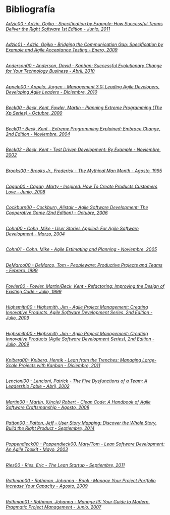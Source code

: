 # Bibliografía

###### [Adzic00 - Adzic, Gojko - Specification by Example: How Successful Teams Deliver the Right Software 1st Edition - Junio, 2011](https://g.co/kgs/3ecUwn)

###### [Adzic01 - Adzic, Gojko - Bridging the Communication Gap: Specification by Example and Agile Acceptance Testing - Enero, 2009](https://g.co/kgs/Kcd6qw)

###### [Anderson00 - Anderson, David - Kanban: Successful Evolutionary Change for Your Technology Business - Abril, 2010](https://www.amazon.com/Kanban-Successful-Evolutionary-Technology-Business/dp/0984521402)

###### [Appelo00 - Appelo, Jurgen - Management 3.0: Leading Agile Developers, Developing Agile Leaders - Diciembre, 2010](https://g.co/kgs/iAXCQ9)

###### [Beck00 - Beck, Kent, Fowler, Martin - Planning Extreme Programming (The Xp Series) - Octubre, 2000](https://g.co/kgs/AZtpxD)

###### [Beck01 - Beck, Kent - Extreme Programming Explained: Embrace Change, 2nd Edition - Noviembre, 2004](https://g.co/kgs/KKdTyb)

###### [Beck02 - Beck, Kent - Test Driven Development: By Example - Noviembre, 2002](https://g.co/kgs/aQTv54)

###### [Brooks00 - Brooks Jr., Frederick - The Mythical Man Month - Agosto, 1995](https://g.co/kgs/pU3KT4)

###### [Cagan00 - Cagan, Marty - Inspired: How To Create Products Customers Love - Junio, 2008](https://www.amazon.com/Inspired-Create-Products-Customers-Love/dp/0981690408)

###### [Cockburn00 - Cockburn, Alistair - Agile Software Development: The Cooperative Game (2nd Edition) - Octubre, 2006](https://g.co/kgs/YnRFqf)

###### [Cohn00 - Cohn, Mike - User Stories Applied: For Agile Software Development - Marzo, 2004](https://g.co/kgs/d4Rxzh)

###### [Cohn01 - Cohn, Mike - Agile Estimating and Planning - Noviembre, 2005](https://g.co/kgs/iuMEez)

###### [DeMarco00 - DeMarco, Tom - Peopleware: Productive Projects and Teams - Febrero, 1999](https://g.co/kgs/s9jWfH)

###### [Fowler00 - Fowler, Martin/Beck, Kent - Refactoring: Improving the Design of Existing Code - Julio, 1999](https://g.co/kgs/w6VDyq)

###### [Highsmith00 - Highsmith, Jim - Agile Project Management: Creating Innovative Products, Agile Software Development Series, 2nd Edition - Julio, 2009](https://g.co/kgs/6fxQ7q)

###### [Highsmith00 - Highsmith, Jim - Agile Project Management: Creating Innovative Products (Agile Software Development Series), 2nd Edition - Julio, 2009](https://g.co/kgs/6fxQ7q)

###### [Kniberg00- Kniberg, Henrik - Lean from the Trenches: Managing Large-Scale Projects with Kanban - Diciembre, 2011](https://g.co/kgs/MKjSYM)

###### [Lencioni00 - Lencioni, Patrick - The Five Dysfunctions of a Team: A Leadership Fable - Abril, 2002](https://www.amazon.es/Five-Dysfunctions-Team-Leadership-Lencioni/dp/0787960756)

###### [Martin00 - Martin, (Uncle) Robert - Clean Code: A Handbook of Agile Software Craftsmanship - Agosto, 2008](https://g.co/kgs/CssXTo)

###### [Patton00 - Patton, Jeff - User Story Mapping: Discover the Whole Story, Build the Right Product - Septiembre, 2014](https://g.co/kgs/yS1yV4)

###### [Poppendieck00 - Poppendieck00, Mary/Tom - Lean Software Development: An Agile Toolkit - Mayo, 2003](https://g.co/kgs/PYeKwZ)

###### [Ries00 - Ries, Eric - The Lean Startup - Septiembre, 2011](https://g.co/kgs/ahSBJe)

###### [Rothman00 - Rothman, Johanna - Book : Manage Your Project Portfolio Increase Your Capacity - Agosto, 2009](https://g.co/kgs/veNieT)

###### [Rothman01 - Rothman, Johanna - Manage It!: Your Guide to Modern, Pragmatic Project Management - Junio, 2007](https://www.amazon.es/Manage-Modern-Pragmatic-Project-Management/dp/0978739248)





